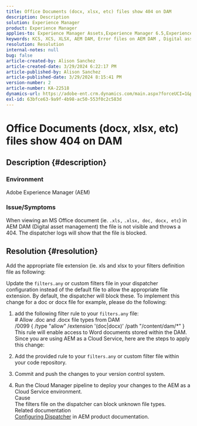 ```yaml
---
title: Office Documents (docx, xlsx, etc) files show 404 on DAM
description: Description
solution: Experience Manager
product: Experience Manager
applies-to: Experience Manager Assets,Experience Manager 6.5,Experience Manager
keywords: KCS, XCS, XLSX, AEM DAM, Error files on AEM DAM , Digital asset management, doc, docx, office
resolution: Resolution
internal-notes: null
bug: false
article-created-by: Alison Sanchez
article-created-date: 3/29/2024 6:22:17 PM
article-published-by: Alison Sanchez
article-published-date: 3/29/2024 8:15:41 PM
version-number: 2
article-number: KA-22518
dynamics-url: https://adobe-ent.crm.dynamics.com/main.aspx?forceUCI=1&pagetype=entityrecord&etn=knowledgearticle&id=1455f040-f9ed-ee11-a203-6045bd045872
exl-id: 63bfce63-9a9f-4b98-ac50-553f0c2c583d
---
```

# Office Documents (docx, xlsx, etc) files show 404 on DAM

## Description {#description}


### Environment

Adobe Experience Manager (AEM)

### Issue/Symptoms

When viewing an MS Office document (ie. `.xls,` `.xlsx, doc, docx, etc`) in AEM DAM (Digital asset management) the file is not visible and throws a 404. The dispatcher logs will show that the file is blocked.




## Resolution {#resolution}


Add the appropriate file extension (ie. xls and xlsx to your filters definition file as following:

Update the `filters.any` or custom filters file in your dispatcher configuration instead of the default file to allow the appropriate file extension. By default, the dispatcher will block these. To implement this change for a doc or docx file for example, please do the following:

1. add the following filter rule to your `filters.any` file:
<br># Allow .doc and .docx file types from DAM
<br>/0099 { /type "allow" /extension '(doc|docx)' /path "/content/dam/\*" }<br>
This rule will enable access to Word documents stored within the DAM. Since you are using AEM as a Cloud Service, here are the steps to apply this change:



2. Add the provided rule to your `filters.any` or custom filter file within your code repository.
3. Commit and push the changes to your version control system.
4. Run the Cloud Manager pipeline to deploy your changes to the AEM as a Cloud Service environment.
<br>Cause<br>
The filters file on the dispatcher can block unknown file types.
<br>Related documentation<br>
[Configuring Dispatcher](https://experienceleague.adobe.com/docs/experience-manager-dispatcher/using/configuring/dispatcher-configuration.html?lang=en) in AEM product documentation.
<br> <br>
